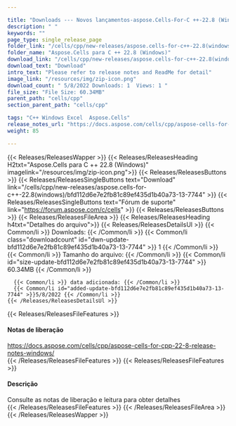 ```yaml
---

title: "Downloads --- Novos lançamentos-aspose.Cells-For-C ++-22.8 (Windows)"
description: " "
keywords: ""
page_type: single_release_page
folder_link: "/cells/cpp/new-releases/aspose.cells-for-c++-22.8(windows)/"
folder_name: "Aspose.Cells para C ++ 22.8 (Windows)"
download_link: "/cells/cpp/new-releases/aspose.cells-for-c++-22.8(windows)/bfd112d6e7e2fb81c89ef435d1b40a73-13-7744"
download_text: "Download"
intro_text: "Please refer to release notes and ReadMe for detail"
image_link: "/resources/img/zip-icon.png"
download_count: " 5/8/2022 Downloads: 1  Views: 1 "
file_size: "File Size: 60.34MB"
parent_path: "cells/cpp"
section_parent_path: "cells/cpp"

tags: "C++ Windows Excel  Aspose.Cells"
release_notes_url: "https://docs.aspose.com/cells/cpp/aspose-cells-for-cpp-22-8-release-notes-windows/"
weight: 85

---
```


{{< Releases/ReleasesWapper >}}
  {{< Releases/ReleasesHeading H2txt="Aspose.Cells para C ++ 22.8 (Windows)" imagelink="/resources/img/zip-icon.png">}}
  {{< Releases/ReleasesButtons >}}
    {{< Releases/ReleasesSingleButtons text="Download" link="/cells/cpp/new-releases/aspose.cells-for-c++-22.8(windows)/bfd112d6e7e2fb81c89ef435d1b40a73-13-7744" >}}
    {{< Releases/ReleasesSingleButtons text="Fórum de suporte" link="https://forum.aspose.com/c/cells" >}}
  {{< Releases/ReleasesButtons >}}
  {{< Releases/ReleasesFileArea >}}
    {{< Releases/ReleasesHeading h4txt="Detalhes do arquivo">}}
    {{< Releases/ReleasesDetailsUl >}}
      {{< Common/li >}} Downloads: {{< /Common/li >}}
      {{< Common/li class="downloadcount" id="dwn-update-bfd112d6e7e2fb81c89ef435d1b40a73-13-7744" >}} 1 {{< /Common/li >}}
      {{< Common/li >}} Tamanho do arquivo: {{< /Common/li >}}
      {{< Common/li id="size-update-bfd112d6e7e2fb81c89ef435d1b40a73-13-7744" >}} 60.34MB {{< /Common/li >}}

      {{< Common/li >}} data adicionada: {{< /Common/li >}}
      {{< Common/li id="added-update-bfd112d6e7e2fb81c89ef435d1b40a73-13-7744" >}}5/8/2022 {{< /Common/li >}}
    {{< /Releases/ReleasesDetailsUl >}}

  {{< Releases/ReleasesFileFeatures >}}
      <h4>Notas de liberação</h4><div><a href='https://docs.aspose.com/cells/cpp/aspose-cells-for-cpp-22-8-release-notes-windows/'>https://docs.aspose.com/cells/cpp/aspose-cells-for-cpp-22-8-release-notes-windows/</a></div>
  {{< /Releases/ReleasesFileFeatures >}}
  {{< Releases/ReleasesFileFeatures >}}
      <h4>Descrição</h4><div class="HTMLDescription">Consulte as notas de liberação e leitura para obter detalhes</div>
  {{< /Releases/ReleasesFileFeatures >}}
 {{< /Releases/ReleasesFileArea >}}
{{< /Releases/ReleasesWapper >}}


